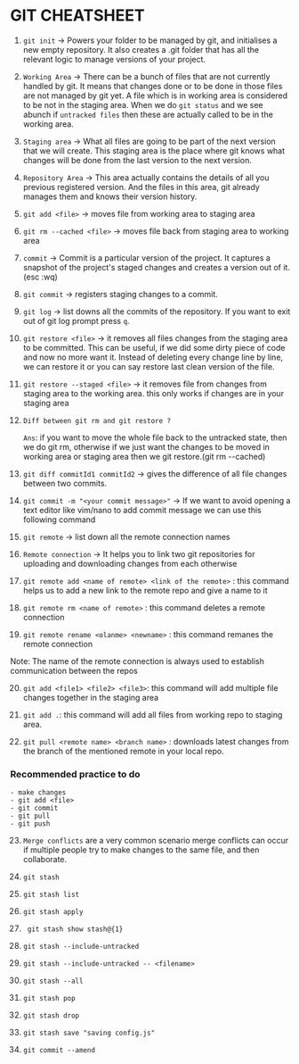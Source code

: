# GIT CHEATSHEET

1. `git init` -> Powers your folder to be managed by git, and initialises a new empty
   repository. It also creates a .git folder that has all the relevant logic to manage
   versions of your project.

2. `Working Area` -> There can be a bunch of files that are not currently handled by git.
   It means that changes done or to be done in those files are not managed by git yet. A file
   which is in working area is considered to be not in the staging area. When we do `git status`
   and we see abunch if `untracked files` then these are actually called to be in the working area.

3. `Staging area` -> What all files are going to be part of the next version that we will create.
   This staging area is the place where git knows what changes will be done from the last version to
   the next version.

4. `Repository Area` -> This area actually contains the details of all you previous registered version.
   And the files in this area, git already manages them and knows their version history.

5. `git add <file>` -> moves file from working area to staging area

6. `git rm --cached <file>` -> moves file back from staging area to working area

7. `commit` -> Commit is a particular version of the project. It captures a snapshot of the project's staged
   changes and creates a version out of it. (esc :wq)

8. `git commit` -> registers staging changes to a commit.

9. `git log` -> list downs all the commits of the repository. If you want to exit out of git log prompt
   press `q`.

10. `git restore <file>` -> it removes all files changes from the staging area to be committed. This can
    be useful, if we did some dirty piece of code and now no more want it. Instead of deleting every change
    line by line, we can restore it or you can say restore last clean version of the file.

11. `git restore --staged <file>` -> it removes file from changes from staging area to the working area.
    this only works if changes are in your staging area

12. `Diff between git rm and git restore ?`

    `Ans`: if you want to move the whole file back to the untracked state, then we do git rm, otherwise if we
    just want the changes to be moved in working area or staging area then we git restore.(git rm --cached)

13. `git diff commitId1 commitId2` -> gives the difference of all file changes between two commits.

14. `git commit -m "<your commit message>"` -> If we want to avoid opening a text editor like vim/nano to
    add commit message we can use this following command

15. `git remote` -> list down all the remote connection names

16. `Remote connection` -> It helps you to link two git repositories for uploading and downloading changes
    from each otherwise

17. `git remote add <name of remote> <link of the remote>` : this command helps us to add a new link to the
    remote repo and give a name to it

18. `git remote rm <name of remote>` : this command deletes a remote connection

19. `git remote rename <olanme> <newname>` : this command remanes the remote connection

Note: The name of the remote connection is always used to establish communication between the repos

20. `git add <file1> <file2> <file3>`: this command will add multiple file changes together in the
    staging area

21. `git add .`: this command will add all files from working repo to staging area.

22. `git pull <remote name> <branch name>` : downloads latest changes from the branch of the mentioned remote in your local repo.

### Recommended practice to do

    - make changes
    - git add <file>
    - git commit
    - git pull
    - git push

23. `Merge conflicts` are a very common scenario merge conflicts can occur if multiple people try to make changes to the same file, and then collaborate.
24. `git stash`

25. `git stash list`

26. `git stash apply`

27. ` git stash show stash@{1}`

28. `git stash --include-untracked`
29. `git stash --include-untracked -- <filename>`

30. `git stash --all`

31. `git stash pop`

32. `git stash drop`

33. `git stash save "saving config.js"`

34. `git commit --amend`
